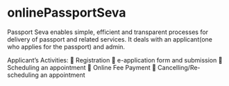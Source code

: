 # onlinePassportSeva
Passport Seva enables simple, efficient and transparent processes for delivery of passport and
related services. It deals with an applicant(one who applies for the passport) and admin.

Applicant’s Activities:
 Registration
 e-application form and submission
 Scheduling an appointment
 Online Fee Payment
 Cancelling/Re-scheduling an appointment

